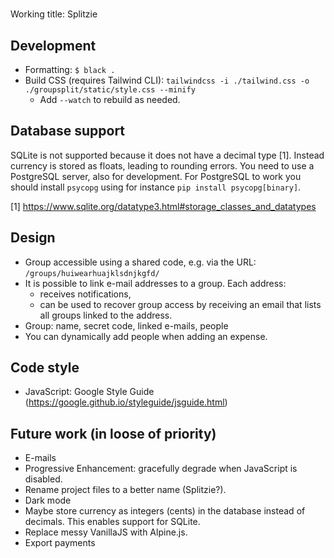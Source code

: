 
#

Working title: Splitzie


## Development

* Formatting: `$ black .`
* Build CSS (requires Tailwind CLI): `tailwindcss -i ./tailwind.css -o ./groupsplit/static/style.css --minify`
  * Add `--watch` to rebuild as needed.


## Database support

SQLite is not supported because it does not have a decimal type [1].
Instead currency is stored as floats, leading to rounding errors.
You need to use a PostgreSQL server, also for development.
For PostgreSQL to work you should install `psycopg` using
for instance `pip install psycopg[binary]`.

[1] https://www.sqlite.org/datatype3.html#storage_classes_and_datatypes

## Design

* Group accessible using a shared code, e.g. via the URL: `/groups/huiwearhuajklsdnjkgfd/`
* It is possible to link e-mail addresses to a group. Each address:
  * receives notifications,
  * can be used to recover group access by receiving an email that lists all groups linked to the address.
* Group: name, secret code, linked e-mails, people
* You can dynamically add people when adding an expense.


## Code style

* JavaScript: Google Style Guide (https://google.github.io/styleguide/jsguide.html)


## Future work (in loose of priority)

* E-mails
* Progressive Enhancement: gracefully degrade when JavaScript is disabled.
* Rename project files to a better name (Splitzie?).
* Dark mode
* Maybe store currency as integers (cents) in the database instead of decimals.
  This enables support for SQLite.
* Replace messy VanillaJS with Alpine.js.
* Export payments

